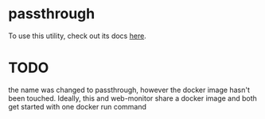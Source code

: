 # passthrough

To use this utility, check out its docs [here](
https://docs.ase.vu.nl/docs/framework/utilities/passthrough/
).

# TODO

the name was changed to passthrough, however the docker image hasn't been touched. Ideally, this and web-monitor share a docker image and both get started with one docker run command

